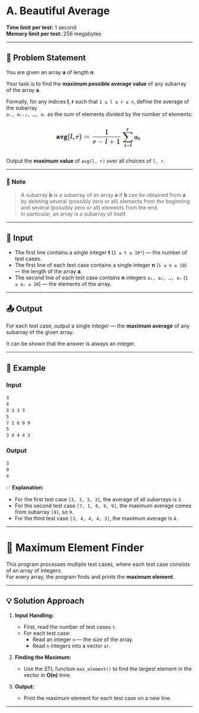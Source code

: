 # A. Beautiful Average

**Time limit per test:** 1 second  
**Memory limit per test:** 256 megabytes  

---

## 🧮 Problem Statement

You are given an array **a** of length **n**.

Your task is to find the **maximum possible average value** of any subarray of the array **a**.

Formally, for any indices **l**, **r** such that `1 ≤ l ≤ r ≤ n`, define the average of the subarray  
`aₗ, aₗ₊₁, …, aᵣ` as the sum of elements divided by the number of elements:

<p align="center">
  <img src="./formula.png" alt="Average formula" width="250">
</p>

Output the **maximum value** of `avg(l, r)` over all choices of `l, r`.

---

### 📘 Note

> A subarray **b** is a subarray of an array **a** if **b** can be obtained from **a** by deleting several (possibly zero or all) elements from the beginning and several (possibly zero or all) elements from the end.  
> In particular, an array is a subarray of itself.

---

## 🧩 Input

- The first line contains a single integer **t** (`1 ≤ t ≤ 10⁴`) — the number of test cases.  
- The first line of each test case contains a single integer **n** (`1 ≤ n ≤ 10`) — the length of the array **a**.  
- The second line of each test case contains **n** integers `a₁, a₂, …, aₙ` (`1 ≤ aᵢ ≤ 10`) — the elements of the array.

---

## 📤 Output

For each test case, output a single integer — the **maximum average** of any subarray of the given array.

It can be shown that the answer is always an integer.

---
## 🧾 Example

### **Input**

```bash
3
4
3 3 3 3
5
7 1 6 9 9
5
3 4 4 4 3
```
### **Output**

```bash
3
9
4
```

✅ **Explanation:**
- For the first test case `[3, 3, 3, 3]`, the average of all subarrays is `3`.  
- For the second test case `[7, 1, 6, 9, 9]`, the maximum average comes from subarray `[9]`, so `9`.  
- For the third test case `[3, 4, 4, 4, 3]`, the maximum average is `4`.

--------------------------------------------------------------------------

# 🧮 Maximum Element Finder

This program processes multiple test cases, where each test case consists of an array of integers.  
For every array, the program finds and prints the **maximum element**.

---

## 💡 Solution Approach

1. **Input Handling:**
   - First, read the number of test cases `t`.
   - For each test case:
     - Read an integer `n` — the size of the array.
     - Read `n` integers into a vector `ar`.

2. **Finding the Maximum:**
   - Use the STL function `max_element()` to find the largest element in the vector in **O(n)** time.

3. **Output:**
   - Print the maximum element for each test case on a new line.

---



